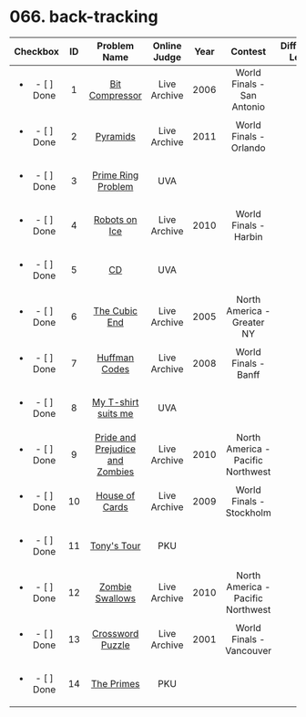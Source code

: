 # 066. back-tracking


| Checkbox | ID | Problem Name|Online Judge|Year|Contest|Difficulty Level|
|:---:|:---:|:---:|:---:|:---:|:---:|:---:|
|<ul><li>- [ ] Done</li></ul>|1|[Bit Compressor](https://icpcarchive.ecs.baylor.edu/index.php?option=onlinejudge&page=show_problem&problem=1566)|Live Archive|2006|World Finals - San Antonio|1|
|<ul><li>- [ ] Done</li></ul>|2|[Pyramids](https://icpcarchive.ecs.baylor.edu/index.php?option=onlinejudge&page=show_problem&problem=3138)|Live Archive|2011|World Finals - Orlando|1|
|<ul><li>- [ ] Done</li></ul>|3|[Prime Ring Problem](https://uva.onlinejudge.org/index.php?option=onlinejudge&page=show_problem&problem=465)|UVA|||1|
|<ul><li>- [ ] Done</li></ul>|4|[Robots on Ice](https://icpcarchive.ecs.baylor.edu/index.php?option=onlinejudge&page=show_problem&problem=2794)|Live Archive|2010|World Finals - Harbin|1|
|<ul><li>- [ ] Done</li></ul>|5|[CD](https://uva.onlinejudge.org/index.php?option=onlinejudge&page=show_problem&problem=565)|UVA|||1|
|<ul><li>- [ ] Done</li></ul>|6|[The Cubic End](https://icpcarchive.ecs.baylor.edu/index.php?option=onlinejudge&page=show_problem&problem=1496)|Live Archive|2005|North America - Greater NY|2|
|<ul><li>- [ ] Done</li></ul>|7|[Huffman Codes](https://icpcarchive.ecs.baylor.edu/index.php?option=onlinejudge&page=show_problem&problem=2123)|Live Archive|2008|World Finals - Banff|2|
|<ul><li>- [ ] Done</li></ul>|8|[My T-shirt suits me](https://uva.onlinejudge.org/index.php?option=onlinejudge&page=show_problem&problem=1986)|UVA|||2|
|<ul><li>- [ ] Done</li></ul>|9|[Pride and Prejudice and Zombies](https://icpcarchive.ecs.baylor.edu/index.php?option=onlinejudge&page=show_problem&problem=3124)|Live Archive|2010|North America - Pacific Northwest|3|
|<ul><li>- [ ] Done</li></ul>|10|[House of Cards](https://icpcarchive.ecs.baylor.edu/index.php?option=onlinejudge&page=show_problem&problem=2452)|Live Archive|2009|World Finals - Stockholm|3|
|<ul><li>- [ ] Done</li></ul>|11|[Tony's Tour](http://poj.org/problem?id=1739)|PKU|||3|
|<ul><li>- [ ] Done</li></ul>|12|[Zombie Swallows](https://icpcarchive.ecs.baylor.edu/index.php?option=onlinejudge&page=show_problem&problem=3122)|Live Archive|2010|North America - Pacific Northwest|4|
|<ul><li>- [ ] Done</li></ul>|13|[Crossword Puzzle](https://icpcarchive.ecs.baylor.edu/index.php?option=onlinejudge&page=show_problem&problem=235)|Live Archive|2001|World Finals - Vancouver|5|
|<ul><li>- [ ] Done</li></ul>|14|[The Primes](http://poj.org/problem?id=1165)|PKU|||5|
